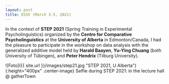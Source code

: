 ```yaml
---
layout: post
title: ESSV (March 3-5, 2021)
---
```


In the context of <strong>STEP 2021</strong> (Spring Training in Experimental Psycholinguistics) 
organized by the <strong>Centre for Comparative Psycholinguistics</strong> 
at the <strong>University of Alberta</strong> in Edmonton/Canada,
I had the pleasure to participate in the workshop on data analysis with the generalized additive model
held by <strong>Harald Baayen</strong>, <strong>Yu-Ying Chuang</strong> (both University of Tübingen), 
and <strong>Peter Hendrix</strong>  (Tilburg University).


![Foto]({{ site.url }}/images/step21.jpg "STEP 2021, U Alberta"){:height="400px" .center-image}
Selfie during STEP 2021: in the lecture hall @ gatherTown
